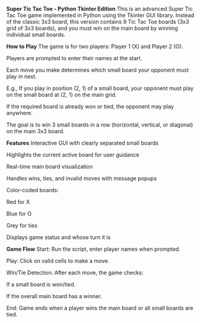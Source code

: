 **Super Tic Tac Toe - Python Tkinter Edition**
This is an advanced Super Tic Tac Toe game implemented in Python using the Tkinter GUI library. Instead of the classic 3x3 board, this version contains 9 Tic Tac Toe boards (3x3 grid of 3x3 boards), and you must win on the main board by winning individual small boards.


**How to Play**
The game is for two players: Player 1 (X) and Player 2 (O).

Players are prompted to enter their names at the start.

Each move you make determines which small board your opponent must play in next.

E.g., If you play in position (2, 1) of a small board, your opponent must play on the small board at (2, 1) on the main grid.

If the required board is already won or tied, the opponent may play anywhere.

The goal is to win 3 small boards in a row (horizontal, vertical, or diagonal) on the main 3x3 board.


**Features**
Interactive GUI with clearly separated small boards

Highlights the current active board for user guidance

Real-time main board visualization

Handles wins, ties, and invalid moves with message popups

Color-coded boards:

Red for X

Blue for O

Grey for ties

Displays game status and whose turn it is


**Game Flow**
Start: Run the script, enter player names when prompted.

Play: Click on valid cells to make a move.

Win/Tie Detection: After each move, the game checks:

If a small board is won/tied.

If the overall main board has a winner.

End: Game ends when a player wins the main board or all small boards are tied.
